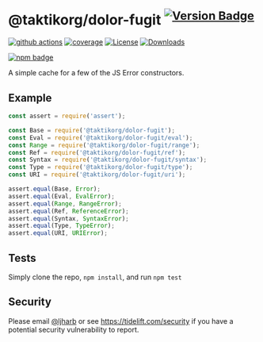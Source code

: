 # @taktikorg/dolor-fugit <sup>[![Version Badge][npm-version-svg]][package-url]</sup>

[![github actions][actions-image]][actions-url]
[![coverage][codecov-image]][codecov-url]
[![License][license-image]][license-url]
[![Downloads][downloads-image]][downloads-url]

[![npm badge][npm-badge-png]][package-url]

A simple cache for a few of the JS Error constructors.

## Example

```js
const assert = require('assert');

const Base = require('@taktikorg/dolor-fugit');
const Eval = require('@taktikorg/dolor-fugit/eval');
const Range = require('@taktikorg/dolor-fugit/range');
const Ref = require('@taktikorg/dolor-fugit/ref');
const Syntax = require('@taktikorg/dolor-fugit/syntax');
const Type = require('@taktikorg/dolor-fugit/type');
const URI = require('@taktikorg/dolor-fugit/uri');

assert.equal(Base, Error);
assert.equal(Eval, EvalError);
assert.equal(Range, RangeError);
assert.equal(Ref, ReferenceError);
assert.equal(Syntax, SyntaxError);
assert.equal(Type, TypeError);
assert.equal(URI, URIError);
```

## Tests
Simply clone the repo, `npm install`, and run `npm test`

## Security

Please email [@ljharb](https://github.com/ljharb) or see https://tidelift.com/security if you have a potential security vulnerability to report.

[package-url]: https://npmjs.org/package/@taktikorg/dolor-fugit
[npm-version-svg]: https://versionbadg.es/ljharb/@taktikorg/dolor-fugit.svg
[deps-svg]: https://david-dm.org/ljharb/@taktikorg/dolor-fugit.svg
[deps-url]: https://david-dm.org/ljharb/@taktikorg/dolor-fugit
[dev-deps-svg]: https://david-dm.org/ljharb/@taktikorg/dolor-fugit/dev-status.svg
[dev-deps-url]: https://david-dm.org/ljharb/@taktikorg/dolor-fugit#info=devDependencies
[npm-badge-png]: https://nodei.co/npm/@taktikorg/dolor-fugit.png?downloads=true&stars=true
[license-image]: https://img.shields.io/npm/l/@taktikorg/dolor-fugit.svg
[license-url]: LICENSE
[downloads-image]: https://img.shields.io/npm/dm/@taktikorg/dolor-fugit.svg
[downloads-url]: https://npm-stat.com/charts.html?package=@taktikorg/dolor-fugit
[codecov-image]: https://codecov.io/gh/ljharb/@taktikorg/dolor-fugit/branch/main/graphs/badge.svg
[codecov-url]: https://app.codecov.io/gh/ljharb/@taktikorg/dolor-fugit/
[actions-image]: https://img.shields.io/endpoint?url=https://github-actions-badge-u3jn4tfpocch.runkit.sh/ljharb/@taktikorg/dolor-fugit
[actions-url]: https://github.com/taktikorg/dolor-fugit/actions
